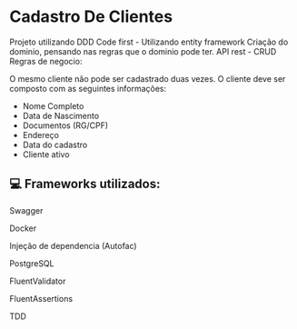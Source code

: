 # Cadastro De Clientes


Projeto utilizando DDD
Code first - Utilizando entity framework
Criação do dominio, pensando nas regras que o dominio pode ter.
API rest - CRUD
Regras de negocio:

O mesmo cliente não pode ser cadastrado duas vezes.
O cliente deve ser composto com as seguintes informações:

- Nome Completo
- Data de Nascimento
- Documentos (RG/CPF)
- Endereço
- Data do cadastro
- Cliente ativo

## 💻 Frameworks utilizados:

Swagger

Docker

Injeção de dependencia (Autofac)

PostgreSQL

FluentValidator

FluentAssertions

TDD
